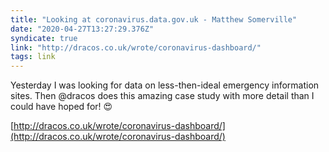 ```yaml
---
title: "Looking at coronavirus.data.gov.uk - Matthew Somerville"
date: "2020-04-27T13:27:29.376Z"
syndicate: true
link: "http://dracos.co.uk/wrote/coronavirus-dashboard/"
tags: link
---
```


Yesterday I was looking for data on less-then-ideal emergency information sites. Then @dracos does this amazing case study with more detail than I could have hoped for! 😍

[http://dracos.co.uk/wrote/coronavirus-dashboard/](http://dracos.co.uk/wrote/coronavirus-dashboard/)